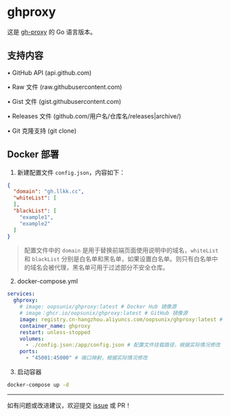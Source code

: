 # ghproxy

这是 [gh-proxy](https://github.com/hunshcn/gh-proxy) 的 Go 语言版本。

## 支持内容

• GitHub API (api.github.com)

• Raw 文件 (raw.githubusercontent.com)

• Gist 文件 (gist.githubusercontent.com)

• Releases 文件 (github.com/用户名/仓库名/releases|archive/)

• Git 克隆支持 (git clone)


## Docker 部署

1. 新建配置文件 `config.json`，内容如下：
```json
{
  "domain": "gh.llkk.cc",
  "whiteList": [
  ],
  "blackList": [
    "example1",
    "example2"
  ]
}
```
> 配置文件中的 `domain` 是用于替换前端页面使用说明中的域名，`whiteList` 和 `blackList` 分别是白名单和黑名单，如果设置白名单。则只有白名单中的域名会被代理，黑名单可用于过滤部分不安全仓库。

2. docker-compose.yml
```yaml
services:
  ghproxy:
    # image: oopsunix/ghproxy:latest # Docker Hub 镜像源
    # image：ghcr.io/oopsunix/ghproxy:latest # GitHub 镜像源
    image: registry.cn-hangzhou.aliyuncs.com/oopsunix/ghproxy:latest # 国内环境使用阿里云镜像源
    container_name: ghproxy
    restart: unless-stopped
    volumes:
      - ./config.json:/app/config.json # 配置文件挂载路径，根据实际情况修改
    ports:
      - "45001:45000" # 端口映射，根据实际情况修改
```

3. 启动容器
```bash
docker-compose up -d
```


---

如有问题或改进建议，欢迎提交 [issue] 或 PR！


[issue]: https://github.com/oopsunix/ghproxy/issues